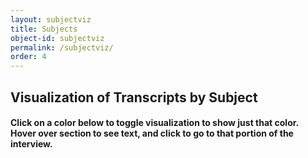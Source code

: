 ```yaml
---
layout: subjectviz
title: Subjects
object-id: subjectviz
permalink: /subjectviz/
order: 4
---
```

## Visualization of Transcripts by Subject

#### Click on a color below to toggle visualization to show just that color. Hover over section to see text, and click to go to that portion of the interview.